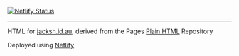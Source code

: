 [![Netlify Status](https://api.netlify.com/api/v1/badges/5c504f6c-b33d-4f5c-9834-7ea2bbfe14ec/deploy-status)](https://app.netlify.com/sites/epic-heyrovsky-e172b1/deploys)

---

HTML for [jacksh.id.au](https://jacksh.id.au), derived from the Pages [Plain HTML](https://gitlab.com/pages/plain-html) Repository

Deployed using [Netlify](https://netlify.com)